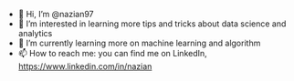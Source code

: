 - 👋 Hi, I’m @nazian97
- 👀 I’m interested in learning more tips and tricks about data science and analytics
- 🌱 I’m currently learning more on machine learning and algorithm
- 📫 How to reach me: you can find me on LinkedIn, https://www.linkedin.com/in/nazian

<!---
nazian97/nazian97 is a ✨ special ✨ repository because its `README.md` (this file) appears on your GitHub profile.
You can click the Preview link to take a look at your changes.
--->
